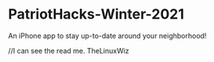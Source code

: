 # PatriotHacks-Winter-2021
An iPhone app to stay up-to-date around your neighborhood!

//I can see the read me. TheLinuxWiz
